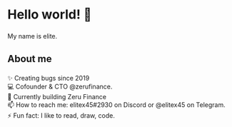 <h1 align="left">Hello world! 👋</h1>

###

<p align="left">My name is elite.</p>

###

<h2 align="left">About me</h2>

###

<p align="left">✨ Creating bugs since 2019<br>💻 Cofounder & CTO @zerufinance.<br>🌱 Currently building Zeru Finance<br>📫 How to reach me: elitex45#2930 on Discord or @elitex45 on Telegram.<br>⚡ Fun fact: I like to read, draw, code.</p>
